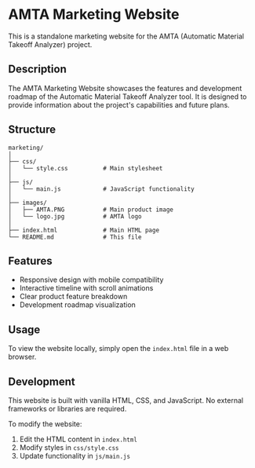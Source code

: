 # AMTA Marketing Website

This is a standalone marketing website for the AMTA (Automatic Material Takeoff Analyzer) project.

## Description

The AMTA Marketing Website showcases the features and development roadmap of the Automatic Material Takeoff Analyzer tool. It is designed to provide information about the project's capabilities and future plans.

## Structure

```
marketing/
│
├── css/
│   └── style.css          # Main stylesheet
│
├── js/
│   └── main.js            # JavaScript functionality
│
├── images/
│   ├── AMTA.PNG           # Main product image
│   └── logo.jpg           # AMTA logo
│
├── index.html             # Main HTML page
└── README.md              # This file
```

## Features

- Responsive design with mobile compatibility
- Interactive timeline with scroll animations
- Clear product feature breakdown
- Development roadmap visualization

## Usage

To view the website locally, simply open the `index.html` file in a web browser.

## Development

This website is built with vanilla HTML, CSS, and JavaScript. No external frameworks or libraries are required.

To modify the website:
1. Edit the HTML content in `index.html`
2. Modify styles in `css/style.css`
3. Update functionality in `js/main.js` 